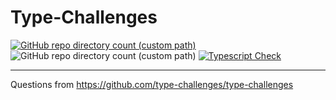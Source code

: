 # Type-Challenges
 
[![GitHub repo directory count (custom path)](https://img.shields.io/github/directory-file-count/type-challenges/type-challenges/questions?label=questions)](https://github.com/type-challenges/type-challenges)
![GitHub repo directory count (custom path)](https://img.shields.io/github/directory-file-count/Shinerising/Type-Challenges-Solutions/solutions?color=green&label=solutions)
[![Typescript Check](https://github.com/Shinerising/Type-Challenges-Solutions/actions/workflows/tsc.yml/badge.svg)](https://github.com/Shinerising/Type-Challenges-Solutions/actions/workflows/tsc.yml)

---

Questions from https://github.com/type-challenges/type-challenges

